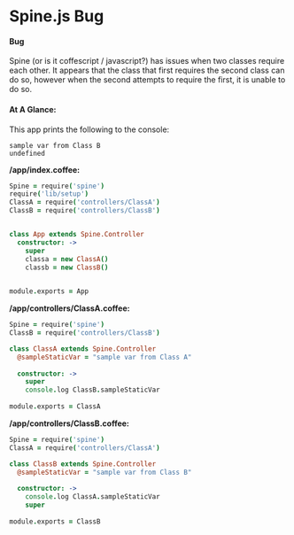 # Spine.js Bug

#### Bug
Spine (or is it coffescript / javascript?) has issues when two classes require each other. It appears that the class that first requires the second class can do so, however when the second attempts to require the first, it is unable to do so.

#### At A Glance:

This app prints the following to the console:

```
sample var from Class B
undefined
```


__/app/index.coffee:__

```coffeescript
Spine = require('spine')
require('lib/setup')
ClassA = require('controllers/ClassA')
ClassB = require('controllers/ClassB')


class App extends Spine.Controller
  constructor: ->
    super
    classa = new ClassA()
    classb = new ClassB()
    

module.exports = App
```   


__/app/controllers/ClassA.coffee:__

```coffeescript
Spine = require('spine')
ClassB = require('controllers/ClassB')

class ClassA extends Spine.Controller
  @sampleStaticVar = "sample var from Class A"
	
  constructor: ->
    super
	console.log ClassB.sampleStaticVar
    
module.exports = ClassA

```   


__/app/controllers/ClassB.coffee:__ 

```coffeescript
Spine = require('spine')
ClassA = require('controllers/ClassA')

class ClassB extends Spine.Controller
  @sampleStaticVar = "sample var from Class B"
  
  constructor: ->
    console.log ClassA.sampleStaticVar
    super
    
module.exports = ClassB
```   
